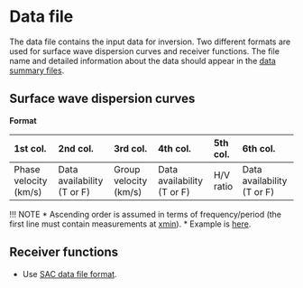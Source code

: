 # Data file

The data file contains the input data for inversion. Two different formats are used for surface wave dispersion curves and receiver functions. The file name and detailed information about the data should appear in the [data summary files](https://github.com/akuhara/SEIS_FILO/wiki/Data-Summary-File). 

## Surface wave dispersion curves

__Format__

|1st col.              |2nd col.                   |3rd col.                |4th col.                    |5th col.                    |6th col.                |
|:---------------------|:--------------------------|:-----------------------|:---------------------------|:--------------------------|:--------------------------|
|Phase velocity (km/s) |Data availability (T or F) | Group velocity (km/s)  |Data availability (T or F)  | H/V ratio                 |Data availability (T or F)   |
 
 
 
!!! NOTE
    * Ascending order is assumed in terms of frequency/period (the first line must contain measurements at [xmin](parameter_list.md#fmin)).
    * Example is [here](https://github.com/akuhara/SEIS_FILO/blob/master/sample/joint_inv/rayleigh.0th).

## Receiver functions

* Use [SAC data file format](https://ds.iris.edu/files/sac-manual/manual/file_format.html). 



